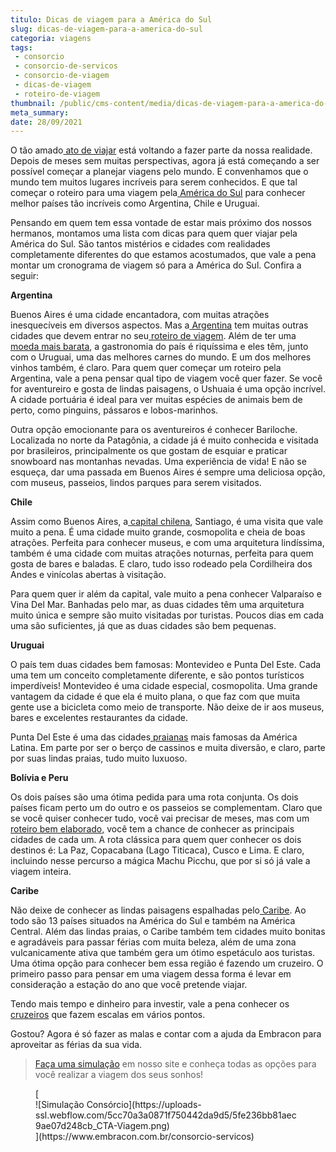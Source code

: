 ```yaml
---
titulo: Dicas de viagem para a América do Sul
slug: dicas-de-viagem-para-a-america-do-sul
categoria: viagens
tags:
 - consorcio
 - consorcio-de-servicos
 - consorcio-de-viagem
 - dicas-de-viagem
 - roteiro-de-viagem
thumbnail: /public/cms-content/media/dicas-de-viagem-para-a-america-do-sul.jpg
meta_summary: 
date: 28/09/2021
---
```

O tão amado[ ato de viajar](https://www.embracon.com.br/blog/jeitos-criativos-de-economizar-dinheiro-para-viajar) está voltando a fazer parte da nossa realidade. Depois de meses sem muitas perspectivas, agora já está começando a ser possível começar a planejar viagens pelo mundo. E convenhamos que o mundo tem muitos lugares incríveis para serem conhecidos. E que tal começar o roteiro para uma viagem pela[ América do Sul](https://www.embracon.com.br/blog/os-melhores-destinos-de-viagem-na-america-do-sul) para conhecer melhor países tão incríveis como Argentina, Chile e Uruguai.

Pensando em quem tem essa vontade de estar mais próximo dos nossos hermanos, montamos uma lista com dicas para quem quer viajar pela América do Sul. São tantos mistérios e cidades com realidades completamente diferentes do que estamos acostumados, que vale a pena montar um cronograma de viagem só para a América do Sul. Confira a seguir:

**Argentina**

Buenos Aires é uma cidade encantadora, com muitas atrações inesquecíveis em diversos aspectos. Mas a[ Argentina](https://www.embracon.com.br/blog/veja-4-razoes-para-viajar-para-a-argentina-nas-suas-proximas-ferias) tem muitas outras cidades que devem entrar no seu[ roteiro de viagem](https://www.embracon.com.br/blog/saiba-como-montar-um-roteiro-de-viagem-em-7-passos). Além de ter uma[ moeda mais barata](https://www.embracon.com.br/blog/entenda-como-a-variacao-da-moeda-estrangeira-pode-impactar-sua-vida), a gastronomia do país é riquíssima e eles têm, junto com o Uruguai, uma das melhores carnes do mundo. E um dos melhores vinhos também, é claro. Para quem quer começar um roteiro pela Argentina, vale a pena pensar qual tipo de viagem você quer fazer. Se você for aventureiro e gosta de lindas paisagens, o Ushuaia é uma opção incrível. A cidade portuária é ideal para ver muitas espécies de animais bem de perto, como pinguins, pássaros e lobos-marinhos.

Outra opção emocionante para os aventureiros é conhecer Bariloche. Localizada no norte da Patagônia, a cidade já é muito conhecida e visitada por brasileiros, principalmente os que gostam de esquiar e praticar snowboard nas montanhas nevadas. Uma experiência de vida! E não se esqueça, dar uma passada em Buenos Aires é sempre uma deliciosa opção, com museus, passeios, lindos parques para serem visitados.

**Chile**

Assim como Buenos Aires, a[ capital chilena](https://www.embracon.com.br/blog/4-razoes-para-conhecer-o-chile-nas-suas-ferias), Santiago, é uma visita que vale muito a pena. É uma cidade muito grande, cosmopolita e cheia de boas atrações. Perfeita para conhecer museus, e com uma arquitetura lindíssima, também é uma cidade com muitas atrações noturnas, perfeita para quem gosta de bares e baladas. E claro, tudo isso rodeado pela Cordilheira dos Andes e vinícolas abertas à visitação.

Para quem quer ir além da capital, vale muito a pena conhecer Valparaíso e Vina Del Mar. Banhadas pelo mar, as duas cidades têm uma arquitetura muito única e sempre são muito visitadas por turistas. Poucos dias em cada uma são suficientes, já que as duas cidades são bem pequenas.

**Uruguai**

O país tem duas cidades bem famosas: Montevideo e Punta Del Este. Cada uma tem um conceito completamente diferente, e são pontos turísticos imperdíveis! Montevideo é uma cidade especial, cosmopolita. Uma grande vantagem da cidade é que ela é muito plana, o que faz com que muita gente use a bicicleta como meio de transporte. Não deixe de ir aos museus, bares e excelentes restaurantes da cidade.

Punta Del Este é uma das cidades[ praianas](https://www.embracon.com.br/blog/guia-completo-para-uma-viagem-sustentavel-em-praias-paradisiacas) mais famosas da América Latina. Em parte por ser o berço de cassinos e muita diversão, e claro, parte por suas lindas praias, tudo muito luxuoso.

**Bolívia e Peru**

Os dois países são uma ótima pedida para uma rota conjunta. Os dois países ficam perto um do outro e os passeios se complementam. Claro que se você quiser conhecer tudo, você vai precisar de meses, mas com um[ roteiro bem elaborado,](https://www.embracon.com.br/blog/como-preparar-o-roteiro-de-viagem-romantica) você tem a chance de conhecer as principais cidades de cada um. A rota clássica para quem quer conhecer os dois destinos é: La Paz, Copacabana (Lago Titicaca), Cusco e Lima. E claro, incluindo nesse percurso a mágica Machu Picchu, que por si só já vale a viagem inteira.

**Caribe**

Não deixe de conhecer as lindas paisagens espalhadas pelo[ Caribe](https://www.embracon.com.br/blog/5-motivos-para-viajar-para-o-caribe-na-lua-de-mel). Ao todo são 13 países situados na América do Sul e também na América Central. Além das lindas praias, o Caribe também tem cidades muito bonitas e agradáveis para passar férias com muita beleza, além de uma zona vulcanicamente ativa que também gera um ótimo espetáculo aos turistas. Uma ótima opção para conhecer bem essa região é fazendo um cruzeiro. O primeiro passo para pensar em uma viagem dessa forma é levar em consideração a estação do ano que você pretende viajar.

Tendo mais tempo e dinheiro para investir, vale a pena conhecer os[ cruzeiros](https://www.embracon.com.br/blog/como-planejar-se-para-um-cruzeiro-inesquecivel) que fazem escalas em vários pontos.

Gostou? Agora é só fazer as malas e contar com a ajuda da Embracon para aproveitar as férias da sua vida.

> [Faça uma simulação](https://www.embracon.com.br/consorcio-servicos) em nosso site e conheça todas as opções para você realizar a viagem dos seus sonhos!

<figure class="w-richtext-figure-type-image w-richtext-align-center">[<div>![Simulação Consórcio](https://uploads-ssl.webflow.com/5cc70a3a0871f750442da9d5/5fe236bb81aec9ae07d248cb_CTA-Viagem.png)</div>](https://www.embracon.com.br/consorcio-servicos)</figure>
